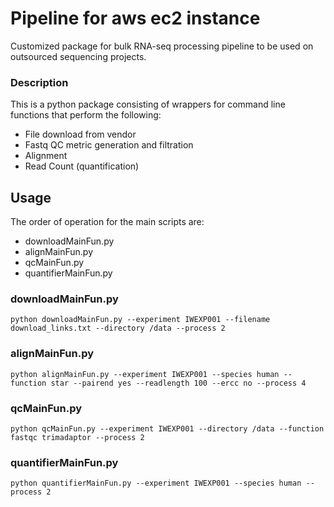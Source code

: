 # Pipeline for aws ec2 instance
Customized package for bulk RNA-seq processing pipeline to be used on outsourced sequencing projects.  

### Description  
This is a python package consisting of wrappers for command line functions that perform the following:  

* File download from vendor
* Fastq QC metric generation and filtration
* Alignment
* Read Count (quantification)

## Usage
The order of operation for the main scripts are:  

* downloadMainFun.py
* alignMainFun.py
* qcMainFun.py
* quantifierMainFun.py

### downloadMainFun.py  
```shell
python downloadMainFun.py --experiment IWEXP001 --filename download_links.txt --directory /data --process 2
```

### alignMainFun.py  
```shell
python alignMainFun.py --experiment IWEXP001 --species human --function star --pairend yes --readlength 100 --ercc no --process 4
```

### qcMainFun.py
```shell
python qcMainFun.py --experiment IWEXP001 --directory /data --function fastqc trimadaptor --process 2
```

### quantifierMainFun.py
```shell
python quantifierMainFun.py --experiment IWEXP001 --species human --process 2
```